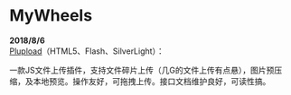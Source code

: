 # MyWheels

<B>2018/8/6</b>
<br>
<a href="https://www.plupload.com" target="_blank">Plupload</a>（HTML5、Flash、SilverLight）：
<P>一款JS文件上传插件，支持文件碎片上传（几G的文件上传有点悬），图片预压缩，及本地预览。操作友好，可拖拽上传。接口文档维护良好，可读性搞。</P>
